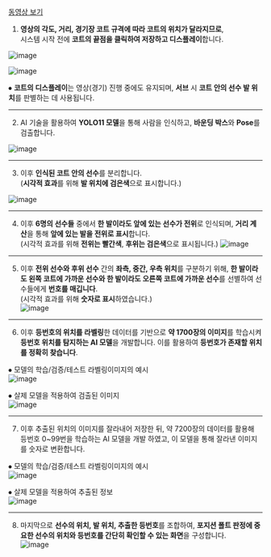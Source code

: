 
[동영상 보기](https://github.com/freshapple123/Volleyball-Position-and-Number-Extraction/blob/main/demo.mp4)


1. **영상의 각도, 거리, 경기장 코트 규격에 따라 코트의 위치가 달라지므로**,  
시스템 시작 전에 **코트의 끝점을 클릭하여 저장하고 디스플레이**합니다.

![image](https://github.com/user-attachments/assets/69e17c0d-8e1f-442c-8d2c-aa343d8a2751)

![image](https://github.com/user-attachments/assets/1f8cef7a-cbf8-4a66-9a8e-2e25bb1985da)

⦁ **코트의 디스플레이**는 영상(경기) 진행 중에도 유지되며, **서브** 시 **코트 안의 선수 발 위치**를 판별하는 데 사용됩니다.

---

2. AI 기술을 활용하여 **YOLO11 모델**을 통해 사람을 인식하고, **바운딩 박스**와 **Pose**를 검출합니다.  

![image](https://github.com/user-attachments/assets/37ae584c-5153-4918-bb19-1f23c87fa8f5)

---

3. 이후 **인식된 코트 안의 선수**를 분리합니다.  
(**시각적 효과**를 위해 **발 위치에 검은색**으로 표시합니다.)

![image](https://github.com/user-attachments/assets/78f497e7-7163-4654-ad91-d2b0690b5a37)

---

4. 이후 **6명의 선수들** 중에서 **한 발이라도 앞에 있는 선수가 전위**로 인식되며, **거리 계산**을 통해 **앞에 있는 발을 전위로 표시**합니다.  
(시각적 효과를 위해 **전위는 빨간색**, **후위는 검은색**으로 표시됩니다.)
![image](https://github.com/user-attachments/assets/226d522e-b847-40bf-b702-e9d6dc74746a)

---

5. 이후 **전위 선수와 후위 선수** 간의 **좌측, 중간, 우측 위치**를 구분하기 위해, **한 발이라도 왼쪽 코트에 가까운 선수와 한 발이라도 오른쪽 코트에 가까운 선수**를 선별하여 선수들에게 **번호를 매깁니다**.  
(시각적 효과를 위해 **숫자로 표시**하였습니다.)  
![image](https://github.com/user-attachments/assets/78e1959b-c467-46dc-94d3-1051110c0bfb)

---

6. 이후 **등번호의 위치를 라벨링**한 데이터를 기반으로 **약 1700장의 이미지**를 학습시켜 **등번호 위치를 탐지하는 AI 모델**을 개발합니다. 이를 활용하여 **등번호가 존재할 위치를 정확히 찾습니다**.  

⦁ 모델의 학습/검증/테스트 라벨링이미지의 예시  
![image](https://github.com/user-attachments/assets/cc8e256a-2c51-4d80-8737-3fcffc98e668)

⦁ 살제 모델을 적용하여 검출된 이미지  
![image](https://github.com/user-attachments/assets/60b4c327-bc31-4176-a096-03eaf988e96d)

---

7. 이후 추출된 위치의 이미지를 잘라내어 저장한 뒤, 약 7200장의 데이터를 활용해 등번호 0~99번을 학습하는 AI 모델을 개발 하였고, 이 모델을 통해 잘라낸 이미지를 숫자로 변환합니다.  

⦁ 모델의 학습/검증/테스트 라벨링이미지의 예시  
![image](https://github.com/user-attachments/assets/d0ea6f7e-1d70-433f-8795-8e6d606ff0b9)

⦁ 살제 모델을 적용하여 추출된 정보  
![image](https://github.com/user-attachments/assets/8bf6873f-1928-4fd0-9682-cd39e13dfb83) 

---

8. 마지막으로 **선수의 위치, 발 위치, 추출한 등번호**를 조합하여, **포지션 폴트 판정에 중요한 선수의 위치와 등번호를 간단히 확인할 수 있는 화면**을 구성합니다.  
![image](https://github.com/user-attachments/assets/953b9517-2c13-4209-9efc-c2378b76f088)




